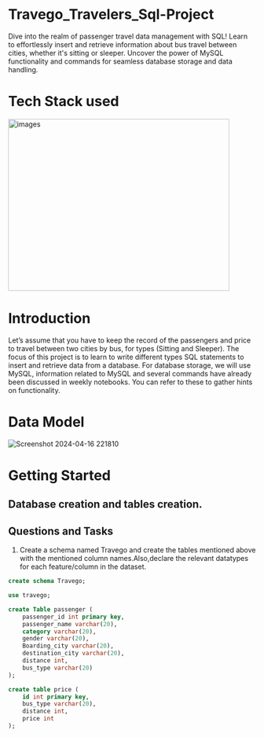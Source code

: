 # Travego_Travelers_Sql-Project
Dive into the realm of passenger travel data management with SQL! Learn to effortlessly insert and retrieve information about bus travel between cities, whether it's sitting or sleeper. Uncover the power of MySQL functionality and commands for seamless database storage and data handling.

# Tech Stack used
<img src="https://github.com/Abdulmalik25/Travego_Travelers_Sql--Project/assets/153974173/fe50efa7-c836-4213-b20f-0b89ad397eb9" alt="images" width="450" height="350">

# Introduction
Let’s assume that you have to keep the record of the passengers and price to travel between two cities by bus, for types (Sitting and Sleeper). The focus of this project is to learn to write different types SQL statements to insert and retrieve data from a database. For database storage, we will use MySQL, information related to MySQL and several commands have already been discussed in weekly notebooks. You can refer to these to gather hints on functionality.

# Data Model
![Screenshot 2024-04-16 221810](https://github.com/Abdulmalik25/Travego_Travelers_Sql--Project/assets/153974173/2dfad99a-e4fe-4bf1-8500-3451069a5cd5)

# Getting Started
## Database creation and tables creation.
## Questions and Tasks
1. Create a schema named Travego and create the tables mentioned above with the mentioned column names.Also,declare the relevant datatypes for each feature/column in the dataset.
```sql
create schema Travego;

use travego;

create Table passenger (
    passenger_id int primary key,
    passenger_name varchar(20),
    category varchar(20),
    gender varchar(20),
    Boarding_city varchar(20),
    destination_city varchar(20),
    distance int,
    bus_type varchar(20)
);

create table price (
    id int primary key,
    bus_type varchar(20),
    distance int,
    price int
);





